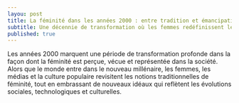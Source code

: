 ```yaml
---
layou: post
title: La féminité dans les années 2000 : entre tradition et émancipation
subtitle: Une décennie de transformation où les femmes redéfinissent leur identité, bousculant les stéréotypes et embrassant de nouvelles formes d'expression.
published: true
---
```

Les années 2000 marquent une période de transformation profonde dans la façon dont la féminité est perçue, vécue et représentée dans la société. Alors que le monde entre dans le nouveau millénaire, les femmes, les médias et la culture populaire revisitent les notions traditionnelles de féminité, tout en embrassant de nouveaux idéaux qui reflètent les évolutions sociales, technologiques et culturelles.


